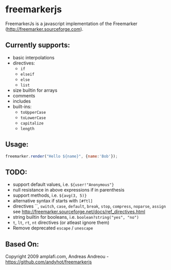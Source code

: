 # freemarkerjs

FreemarkerJs is a javascript implementation of the Freemarker (http://freemarker.sourceforge.com).

## Currently supports:
  - basic interpolations
  - directives:
    - `if`
    - `elseif`
    - `else`
    - `list`
  - size builtin for arrays
  - comments
  - includes
  - built-ins:
    - `toUpperCase`
    - `toLowerCase`
    - `capitalize`
    - `length`

## Usage:
```js
freemarker.render("Hello ${name}", {name:'Bob'});
```

## TODO:
  - support default values, i.e. `${user!"Anonymous"}`
  - null resistance in above expressions if in parenthesis
  - support methods, i.e. `${avg(3, 5)}`
  - alternative syntax if starts with `[#ftl]`
  - directives ``, `switch`, `case`, `default`, `break`, `stop`, `compress`, `noparse`, `assign`
see http://freemarker.sourceforge.net/docs/ref_directives.html
  - string builtin for booleans, i.e. `boolean?string("yes", "no")`
  - `t`, `lt`, `rt`, `nt` directives (or atleast ignore them)
  - Remove deprecated `escape` / `unescape`

## Based On:
Copyright 2009 amplafi.com, Andreas Andreou - https://github.com/andyhot/freemarkerjs
